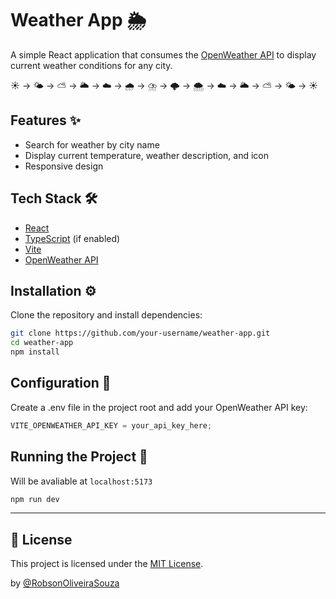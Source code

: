 # Weather App 🌦️

A simple React application that consumes the [OpenWeather API](https://openweathermap.org/api) to display current weather conditions for any city.

☀️ → 🌤️ → ⛅ → 🌥️ → ☁️ → 🌧️ → ⛈️ → 🌩️ → 🌨️ → ☁️ → 🌥️ → ⛅ → 🌤️ → ☀️

## Features ✨

- Search for weather by city name
- Display current temperature, weather description, and icon
- Responsive design

## Tech Stack 🛠️

- [React](https://reactjs.org/)
- [TypeScript](https://www.typescriptlang.org/) (if enabled)
- [Vite](https://vitejs.dev/)
- [OpenWeather API](https://openweathermap.org/api)

## Installation ⚙️

Clone the repository and install dependencies:

```bash
git clone https://github.com/your-username/weather-app.git
cd weather-app
npm install
```

## Configuration 🔑

Create a .env file in the project root and add your OpenWeather API key:

```typescript
VITE_OPENWEATHER_API_KEY = your_api_key_here;
```

## Running the Project 🛞

Will be avaliable at `localhost:5173`

```bash
npm run dev
```

---

## 📄 License

This project is licensed under the [MIT License](LICENSE).

by [@RobsonOliveiraSouza](https://github.com/RobsonOliveiraSouza/)
